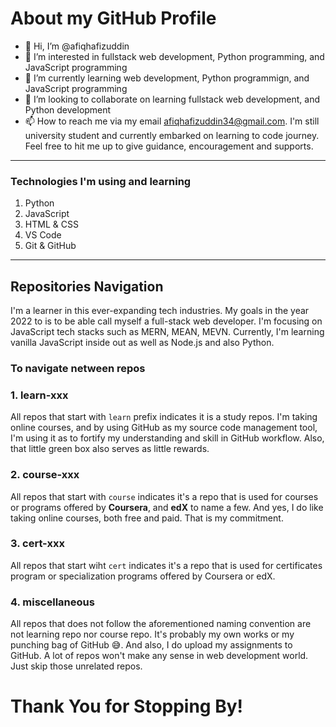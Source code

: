 # **About my GitHub Profile**

- 👋 Hi, I’m @afiqhafizuddin
- 👀 I’m interested in fullstack web development, Python programming, and JavaScript programming
- 🌱 I’m currently learning web development, Python programmign, and JavaScript programming
- 💞️ I’m looking to collaborate on learning fullstack web development, and Python development
- 📫 How to reach me via my email afiqhafizuddin34@gmail.com. I'm still university student and currently embarked on learning to code journey. Feel free to hit me up to give guidance, encouragement and supports.

---

### **Technologies I'm using and learning**

1. Python
1. JavaScript
1. HTML & CSS
1. VS Code
1. Git & GitHub

<!---
AFIQHAFIZUDDIN99/AFIQHAFIZUDDIN99 is a ✨ special ✨ repository because its `README.md` (this file) appears on your GitHub profile.
You can click the Preview link to take a look at your changes.
--->

---

## **Repositories Navigation**

I'm a learner in this ever-expanding tech industries. My goals in the year 2022 to is to be able call myself a full-stack web developer. I'm focusing on JavaScript tech stacks such as MERN, MEAN, MEVN. Currently, I'm learning vanilla JavaScript inside out as well as Node.js and also Python.

### **To navigate netween repos**

### **1. learn-xxx**

All repos that start with `learn` prefix indicates it is a study repos. I'm taking online courses, and by using GitHub as my source code management tool, I'm using it as to fortify my understanding and skill in GitHub workflow. Also, that little green box also serves as little rewards.

### **2. course-xxx**

All repos that start with `course` indicates it's a repo that is used for courses or programs offered by **Coursera**, and **edX** to name a few. And yes, I do like taking online courses, both free and paid. That is my commitment.

### **3. cert-xxx**

All repos that start wiht `cert` indicates it's a repo that is used for certificates program or specialization programs offered by Coursera or edX.

### **4. miscellaneous**

All repos that does not follow the aforementioned naming convention are not learning repo nor course repo. It's probably my own works or my punching bag of GitHub 😅. And also, I do upload my assignments to GitHub. A lot of repos won't make any sense in web development world. Just skip those unrelated repos.

# Thank You for Stopping By!
